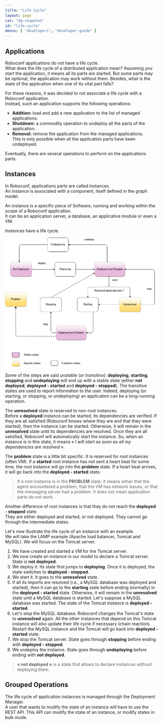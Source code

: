 ```yaml
---
title: "Life Cycle"
layout: page
cat: "dg-snapshot"
id: "life-cycle"
menus: [ "developers", "developer-guide" ]
---
```


## Applications

Roboconf applications do not have a life cycle.  
What does the life cycle of a distributed application mean? Assuming
you start the application, it means all its parts are started. But some parts may be
optional, the application may work without them. Besides, what is the state of the application
when one of its vital part falls?

For these reasons, it was decided to not associate a life cycle with a Roboconf application.  
Instead, such an application supports the following operations:

* **Addition:** load and add a new application to the list of managed applications.
* **Shutdown:** a commodity operation to undeploy all the parts of the application.
* **Removal:** remove the application from the managed applications.  
This is only possible when all the application parts have been undeployed.

Eventually, there are several operations to perform on the applications parts.


## Instances

In Roboconf, applications parts are called instances.  
An instance is associated with a component, itself defined in the graph model.

An instance is a specific piece of Software, running and working within the scope of a Roboconf application.  
It can be an application server, a database, an applicative module or even a VM. 

Instances have a life cycle.

<img src="/resources/img/instance-life-cycle.png" alt="The life cycle of an instance" />

<br />

Some of the steps are said *unstable* (or *transitive*): **deploying**, **starting**, **stopping** and **undeploying** will 
end up with a stable state (either **not deployed**, **deployed - started** and **deployed - stopped**). The transitive states
are used to report information to the user. Indeed, deploying (or starting, or stopping, or undeploying) an application can be 
a long-running operation.

The **unresolved** state is reserved to non-root instances.  
Before a **deployed** instance can be started, its dependencies are verified. If they are all
satisfied (Roboconf knows where they are and that they were started), then the instance can be started.
Otherwise, it will remain in the **unresolved** state until its dependencies are resolved. Once they
are all satisfied, Roboconf will automatically start the instance. So, when an instance is in this state,
it means &laquo; *I will start as soon as all my dependencies are resolved* &raquo;.

The **problem** state is a little bit specific.
It is reserved for root instances (often VM). If a **started** root instance has not sent a heart beat for some time,
the root instance will go into the **problem** state. If a heart beat arrives, it will go back into the **deployed - started** state.

> If a root instance is in the **PROBLEM** state, it means either that the agent encountered a
> problem, that the VM has network issues, or that the messaging server had a problem. It does not
> mean application parts do not work.

Another difference of root instances is that they do not reach the **deployed - stopped** state.  
They are either deployed and started, or not deployed. They cannot go through the intermediate states.

Let's now illustrate the life cycle of an instance with an example.  
We will take the LAMP example (Apache load balancer, Tomcat and MySQL). We will focus on the Tomcat server.

1. We have created and started a VM for the Tomcat server.
2. We now create an instance in our model to declare a Tomcat server. State is **not deployed**.
3. We deploy it. Its state first jumps to **deploying**. Once it is deployed, the state switches to **deployed - stopped**.
4. We start it. It goes to the **unresolved** state.
5. If all its imports are resolved (i.e., a MySQL database was deployed and started), then it can go to the **starting**
state before ending (normally) in the **deployed - started** state.
Otherwise, it will remain in the **unresolved** state until a MySQL database is started. Let's suppose a MySQL database was started.
The state of the Tomcat instance is **deployed - started**.
6. Let's stop the MySQL database. Roboconf changes the Tomcat's state to **unresolved** again. All the other instances that depend on this
Tomcat instance will also update their life cycle if necessary (chain reaction). Restart the MySQL instance and the Tomcat will go back
into **deployed - started** state.
7. We stop the Tomcat server. State goes through **stopping** before ending with **deployed - stopped**.
8. We undeploy the instance. State goes through **undeploying** before ending with **not deployed**.

> **&laquo; not deployed &raquo;** is a state that allows to declare instances without deploying them.


## Grouped Operations

The life cycle of application instances is managed through the Deployment Manager.  
A user that wants to modify the state of an instance will have to use the REST API. This API
can modify the state of an instance, or modify states in bulk mode.
